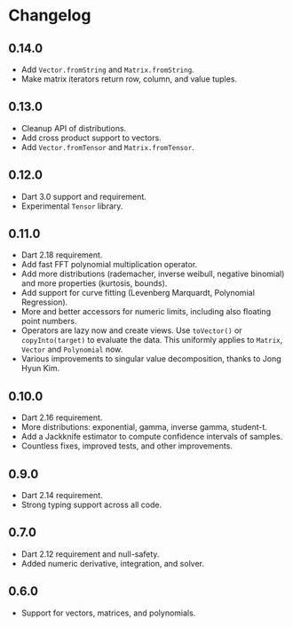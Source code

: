 # Changelog

## 0.14.0

- Add `Vector.fromString` and `Matrix.fromString`.
- Make matrix iterators return row, column, and value tuples.

## 0.13.0

- Cleanup API of distributions.
- Add cross product support to vectors.
- Add `Vector.fromTensor` and `Matrix.fromTensor`.

## 0.12.0

- Dart 3.0 support and requirement.
- Experimental `Tensor` library.

## 0.11.0

- Dart 2.18 requirement.
- Add fast FFT polynomial multiplication operator.
- Add more distributions (rademacher, inverse weibull, negative binomial) and more properties (kurtosis, bounds). 
- Add support for curve fitting (Levenberg Marquardt, Polynomial Regression).
- More and better accessors for numeric limits, including also floating point numbers.
- Operators are lazy now and create views. Use `toVector()` or `copyInto(target)` to evaluate the data. This uniformly applies to `Matrix`, `Vector` and `Polynomial` now.
- Various improvements to singular value decomposition, thanks to Jong Hyun Kim.

## 0.10.0

- Dart 2.16 requirement.
- More distributions: exponential, gamma, inverse gamma, student-t.
- Add a Jackknife estimator to compute confidence intervals of samples.
- Countless fixes, improved tests, and other improvements.

## 0.9.0

- Dart 2.14 requirement.
- Strong typing support across all code.

## 0.7.0

- Dart 2.12 requirement and null-safety.
- Added numeric derivative, integration, and solver.

## 0.6.0

- Support for vectors, matrices, and polynomials.
